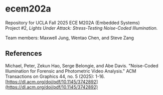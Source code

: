 # ecem202a
Repository for UCLA Fall 2025 ECE M202A (Embedded Systems)  
Project #2, *Lights Under Attack: Stress-Testing Noise-Coded Illumination.*  

Team members: Maxwell Jung, Wentao Chen, and Steve Zang  

## References  
Michael, Peter, Zekun Hao, Serge Belongie, and Abe Davis. "Noise-Coded Illumination for Forensic and Photometric Video Analysis." ACM Transactions on Graphics 44, no. 5 (2025): 1-16. [https://dl.acm.org/doi/pdf/10.1145/3742892](https://dl.acm.org/doi/pdf/10.1145/3742892)
